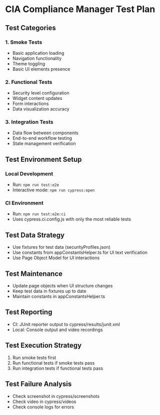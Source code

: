 # CIA Compliance Manager Test Plan

## Test Categories

### 1. Smoke Tests

- Basic application loading
- Navigation functionality
- Theme toggling
- Basic UI elements presence

### 2. Functional Tests

- Security level configuration
- Widget content updates
- Form interactions
- Data visualization accuracy

### 3. Integration Tests

- Data flow between components
- End-to-end workflow testing
- State management verification

## Test Environment Setup

### Local Development

- Run: `npm run test:e2e`
- Interactive mode: `npm run cypress:open`

### CI Environment

- Run: `npm run test:e2e:ci`
- Uses cypress.ci.config.js with only the most reliable tests

## Test Data Strategy

- Use fixtures for test data (securityProfiles.json)
- Use constants from appConstantsHelper.ts for UI text verification
- Use Page Object Model for UI interactions

## Test Maintenance

- Update page objects when UI structure changes
- Keep test data in fixtures up to date
- Maintain constants in appConstantsHelper.ts

## Test Reporting

- CI: JUnit reporter output to cypress/results/junit.xml
- Local: Console output and video recordings

## Test Execution Strategy

1. Run smoke tests first
2. Run functional tests if smoke tests pass
3. Run integration tests if functional tests pass

## Test Failure Analysis

- Check screenshot in cypress/screenshots
- Check video in cypress/videos
- Check console logs for errors
